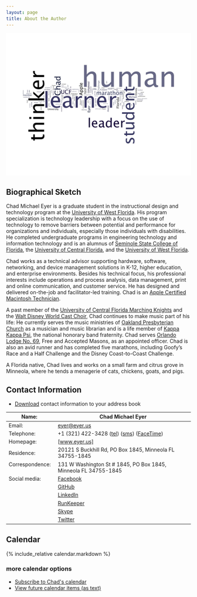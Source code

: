 ```yaml
---
layout: page
title: About the Author
---
```


![Student. Thinker. Learner. Leader. **Human.**]

Biographical Sketch
-------------------

Chad Michael Eyer is a graduate student in the instructional design and technology program at the [University of West Florida]. His program specialization is technology leadership with a focus on the use of technology to remove barriers between potential and performance for organizations and individuals, especially those individuals with disabilities. He completed undergraduate programs in engineering technology and information technology and is an alumnus of [Seminole State College of Florida], the [University of Central Florida], and the [University of West Florida].

Chad works as a technical advisor supporting hardware, software, networking, and device management solutions in K-12, higher education, and enterprise environments. Besides his technical focus, his professional interests include operations and process analysis, data management, print and online communication, and customer service. He has designed and delivered on-the-job and facilitator-led training. Chad is an [Apple Certified Macintosh Technician].

A past member of the [University of Central Florida Marching Knights] and the [Walt Disney World Cast Choir], Chad continues to make music part of his life: He currently serves the music ministries of [Oakland Presbyterian Church] as a musician and music librarian and is a life member of [Kappa Kappa Psi], the national honorary band fraternity. Chad serves [Orlando Lodge No. 69], Free and Accepted Masons, as an appointed officer. Chad is also an avid runner and has completed five marathons, including Goofy’s Race and a Half Challenge and the Disney Coast-to-Coast Challenge.

A Florida native, Chad lives and works on a small farm and citrus grove in Minneola, where he tends a menagerie of cats, chickens, goats, and pigs.

Contact Information
-------------------

* [Download][vcf] contact information to your address book

| Name:            &nbsp; | Chad Michael Eyer                                                  |
| ----------------------- | ------------------------------------------------------------------ |
| Email:           &nbsp; | <eyer@eyer.us>                                                     |
| Telephone:       &nbsp; | +1 (321) 422-3428 ([tel]) ([sms]) ([FaceTime])                     |
| Homepage:        &nbsp; | [www.eyer.us]                                                      |
| Residence:       &nbsp; | 20121 S Buckhill Rd, PO Box 1845, Minneola FL 34755-1845   |
| Correspondence:  &nbsp; | 131 W Washington St \# 1845, PO Box 1845, Minneola FL 34755-1845   |
| Social media:    &nbsp; | [Facebook]                                                         |
|                  &nbsp; | [GitHub]                                                           |
|                  &nbsp; | [LinkedIn]                                                         |
|                  &nbsp; | [RunKeeper]                                                        |
|                  &nbsp; | [Skype]                                                            |
|                  &nbsp; | [Twitter]                                                          |

Calendar
--------

{% include_relative calendar.markdown %}

### more calendar options

-   [Subscribe to Chad's calendar]
-   [View future calendar items (as text)]

  [Student. Thinker. Learner. Leader. **Human.**]: /assets/human-wordle.jpg "Human wordle."
  [University of West Florida]: http://www.uwf.edu
  [Seminole State College of Florida]: http://www.seminolestate.edu
  [Apple Certified Macintosh Technician]: http://training.apple.com/certification/acmt
  [University of Central Florida Marching Knights]: http://ucfbands.com/marching-knights/
  [Walt Disney World Cast Choir]: https://disneyworld.disney.go.com/events-tours/epcot/candlelight-processional/
  [Oakland Presbyterian Church]: http://www.oaklandpres,org
  [Kappa Kappa Psi]: http://www.kkpsi.org
  [Orlando Lodge No. 69]: http://www.orlandomasons1876.org
  [tel]: tel:+13214223428 "telephone"
  [sms]: sms:+13214223428 "text message"
  [FaceTime]: facetime:+13214223428 "FaceTime"
  [fax]: fax:+18153013995 "facsimile"
  [www.eyer.us]: http://www.eyer.us "www.eyer.us"
  [Facebook]: http://www.facebook.com/chadmichaeleyer "Facebook"
  [GitHub]: https://github.com/eyer "GitHub"
  [LinkedIn]: http://linkedin.com/in/chadmichaeleyer "LinkedIn"
  [Skype]: skype://chadmichaeleyer "Skype"
  [Twitter]: https://twitter.com/eyer "Twitter"
  [Propose a meeting time]: http://freebusy.io/eyer@eyer.us
  [View future calendar items (as text)]: /calendar-year
  [vcf]: /eyer.vcf
  [University of Central Florida]: http://www.ucf.edu
  [RunKeeper]: https://runkeeper.com/user/eyer/profile
  [Subscribe to Chad's calendar]: webcal://raw.githubusercontent.com/eyer/eyer.github.io/master/eyer.ics
